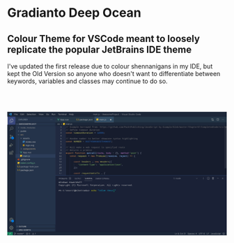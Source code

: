 # Gradianto Deep Ocean

## Colour Theme for VSCode meant to loosely replicate the popular JetBrains IDE theme

I've updated the first release due to colour shennanigans in my IDE, but kept the Old Version so anyone who doesn't want to differentiate between keywords, variables and classes may continue to do so.

<br>
<br>

![Theme Screenshot](https://github.com/fowl-ow/gradianto-deep-ocean/blob/master/assets/gradianto-deep-ocean.png)
